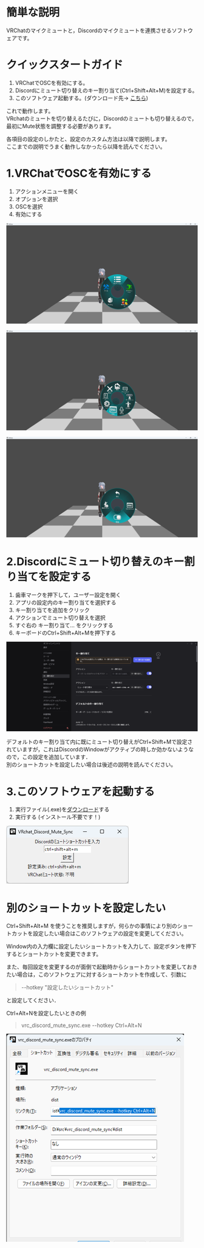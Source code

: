# 簡単な説明
VRChatのマイクミュートと，Discordのマイクミュートを連携させるソフトウェアです。

# クイックスタートガイド
1. VRChatでOSCを有効にする。
2. Discordにミュート切り替えのキー割り当て(Ctrl+Shift+Alt+M)を設定する。
3. このソフトウェア起動する。(ダウンロード先-> [こちら](https://github.com/0E7E/vrc_discord_mute_sync/releases/download/v0.2/vrc_discord_mute_sync_v0.2.exe))

これで動作します。  
VRchatのミュートを切り替えるたびに，Discordのミュートも切り替えるので，最初にMute状態を調整する必要があります。

各項目の設定のしかたと、設定のカスタム方法は以降で説明します。  
ここまでの説明でうまく動作しなかったら以降を読んでください。

# 1.VRChatでOSCを有効にする
1. アクションメニューを開く
2. オプションを選択
3. OSCを選択
4. 有効にする


![オプションを選択](./readme_pic/10_VRChat_menu_option.png )

![OSCを選択](./readme_pic/11_VRChat_menu_OSC.png)

![有効にする](./readme_pic/12_VRChat_menu_Enable.png)

# 2.Discordにミュート切り替えのキー割り当てを設定する
1. 歯車マークを押下して，ユーザー設定を開く
2. アプリの設定内のキー割り当てを選択する
3. キー割り当てを追加をクリック
4. アクションでミュート切り替えを選択
5. すぐ右の キー割り当て... をクリックする
6. キーボードのCtrl+Shift+Alt+Mを押下する

![Discordショートカット](./readme_pic/20_Discord.png)

デフォルトのキー割り当て内に既にミュート切り替えがCtrl+Shift+Mで設定されていますが，これはDiscordのWindowがアクティブの時しか効かないようなので，この設定を追加しています．  
別のショートカットを設定したい場合は後述の説明を読んでください。

# 3.このソフトウェアを起動する
1. 実行ファイル(.exe)を[ダウンロード](https://github.com/0E7E/vrc_discord_mute_sync/releases/download/v0.2/vrc_discord_mute_sync_v0.2.exe)する
2. 実行する (インストール不要です！)

![App画面](./readme_pic/30_app.png)


# 別のショートカットを設定したい
Ctrl+Shift+Alt+M を使うことを推奨しますが，何らかの事情により別のショートカットを設定したい場合はこのソフトウェアの設定を変更してください。  

Window内の入力欄に設定したいショートカットを入力して、設定ボタンを押下するとショートカットを変更できます。

また、毎回設定を変更するのが面倒で起動時からショートカットを変更しておきたい場合は，このソフトウェアに対するショートカットを作成して、引数に
> --hotkey "設定したいショートカット"

と設定してください．

Ctrl+Alt+Nを設定したいときの例

> vrc_discord_mute_sync.exe --hotkey Ctrl+Alt+N

![ショートカット](./readme_pic/shortcut.png)